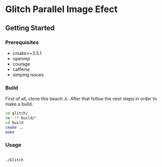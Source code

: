 # Glitch Parallel Image Efect

## Getting Started

### Prerequisites
* cmake>=3.5.1
* openmp
* courage
* caffeine
* simping issues

### Build
First of all, clone this beach ⚓. After that follow the next steps in order to make a build.

   ```sh
   cd glitch/
   rm -rf build/*
   cd build
   cmake ..
   make
   ```

### Usage

```sh

./Glitch

```
